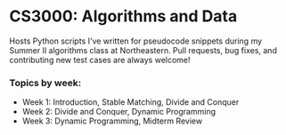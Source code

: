 # CS3000: Algorithms and Data

Hosts Python scripts I've written for pseudocode snippets during my Summer II algorithms class at Northeastern. Pull requests, bug fixes, and contributing new test cases are always welcome!

### Topics by week:
* Week 1: Introduction, Stable Matching, Divide and Conquer
* Week 2: Divide and Conquer, Dynamic Programming
* Week 3: Dynamic Programming, Midterm Review
